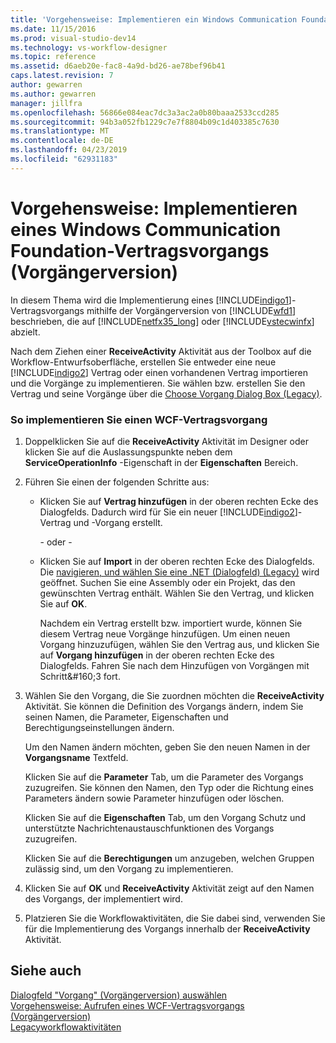 ```yaml
---
title: 'Vorgehensweise: Implementieren ein Windows Communication Foundation-Vertragsvorgangs (Legacy) | Microsoft-Dokumentation'
ms.date: 11/15/2016
ms.prod: visual-studio-dev14
ms.technology: vs-workflow-designer
ms.topic: reference
ms.assetid: d6aeb20e-fac8-4a9d-bd26-ae78bef96b41
caps.latest.revision: 7
author: gewarren
ms.author: gewarren
manager: jillfra
ms.openlocfilehash: 56866e084eac7dc3a3ac2a0b80baaa2533ccd285
ms.sourcegitcommit: 94b3a052fb1229c7e7f8804b09c1d403385c7630
ms.translationtype: MT
ms.contentlocale: de-DE
ms.lasthandoff: 04/23/2019
ms.locfileid: "62931183"
---
```

# <a name="how-to-implement-a-windows-communication-foundation-contract-operation-legacy"></a>Vorgehensweise: Implementieren eines Windows Communication Foundation-Vertragsvorgangs (Vorgängerversion)
In diesem Thema wird die Implementierung eines [!INCLUDE[indigo1](../includes/indigo1-md.md)]-Vertragsvorgangs mithilfe der Vorgängerversion von [!INCLUDE[wfd1](../includes/wfd1-md.md)] beschrieben, die auf [!INCLUDE[netfx35_long](../includes/netfx35-long-md.md)] oder [!INCLUDE[vstecwinfx](../includes/vstecwinfx-md.md)] abzielt.  
  
 Nach dem Ziehen einer **ReceiveActivity** Aktivität aus der Toolbox auf die Workflow-Entwurfsoberfläche, erstellen Sie entweder eine neue [!INCLUDE[indigo2](../includes/indigo2-md.md)] Vertrag oder einen vorhandenen Vertrag importieren und die Vorgänge zu implementieren. Sie wählen bzw. erstellen Sie den Vertrag und seine Vorgänge über die [Choose Vorgang Dialog Box (Legacy)](../workflow-designer/choose-operation-dialog-box-legacy.md).  
  
### <a name="to-implement-a-wcf-contract-operation"></a>So implementieren Sie einen WCF-Vertragsvorgang  
  
1. Doppelklicken Sie auf die **ReceiveActivity** Aktivität im Designer oder klicken Sie auf die Auslassungspunkte neben dem **ServiceOperationInfo** -Eigenschaft in der **Eigenschaften** Bereich.  
  
2. Führen Sie einen der folgenden Schritte aus:  
  
   - Klicken Sie auf **Vertrag hinzufügen** in der oberen rechten Ecke des Dialogfelds. Dadurch wird für Sie ein neuer [!INCLUDE[indigo2](../includes/indigo2-md.md)]-Vertrag und -Vorgang erstellt.  
  
      - oder -   
  
   - Klicken Sie auf **Import** in der oberen rechten Ecke des Dialogfelds. Die [navigieren, und wählen Sie eine .NET (Dialogfeld) (Legacy)](../workflow-designer/browse-and-select-a-dotnet-type-dialog-box-legacy.md) wird geöffnet. Suchen Sie eine Assembly oder ein Projekt, das den gewünschten Vertrag enthält. Wählen Sie den Vertrag, und klicken Sie auf **OK**.  
  
     Nachdem ein Vertrag erstellt bzw. importiert wurde, können Sie diesem Vertrag neue Vorgänge hinzufügen. Um einen neuen Vorgang hinzuzufügen, wählen Sie den Vertrag aus, und klicken Sie auf **Vorgang hinzufügen** in der oberen rechten Ecke des Dialogfelds. Fahren Sie nach dem Hinzufügen von Vorgängen mit Schritt&amp;#160;3 fort.  
  
3. Wählen Sie den Vorgang, die Sie zuordnen möchten die **ReceiveActivity** Aktivität. Sie können die Definition des Vorgangs ändern, indem Sie seinen Namen, die Parameter, Eigenschaften und Berechtigungseinstellungen ändern.  
  
    Um den Namen ändern möchten, geben Sie den neuen Namen in der **Vorgangsname** Textfeld.  
  
    Klicken Sie auf die **Parameter** Tab, um die Parameter des Vorgangs zuzugreifen. Sie können den Namen, den Typ oder die Richtung eines Parameters ändern sowie Parameter hinzufügen oder löschen.  
  
    Klicken Sie auf die **Eigenschaften** Tab, um den Vorgang Schutz und unterstützte Nachrichtenaustauschfunktionen des Vorgangs zuzugreifen.  
  
    Klicken Sie auf die **Berechtigungen** um anzugeben, welchen Gruppen zulässig sind, um den Vorgang zu implementieren.  
  
4. Klicken Sie auf **OK** und **ReceiveActivity** Aktivität zeigt auf den Namen des Vorgangs, der implementiert wird.  
  
5. Platzieren Sie die Workflowaktivitäten, die Sie dabei sind, verwenden Sie für die Implementierung des Vorgangs innerhalb der **ReceiveActivity** Aktivität.  
  
## <a name="see-also"></a>Siehe auch  
 [Dialogfeld "Vorgang" (Vorgängerversion) auswählen](../workflow-designer/choose-operation-dialog-box-legacy.md)   
 [Vorgehensweise: Aufrufen eines WCF-Vertragsvorgangs (Vorgängerversion)](../workflow-designer/how-to-invoke-a-windows-communication-foundation-contract-operation-legacy.md)   
 [Legacyworkflowaktivitäten](../workflow-designer/legacy-workflow-activities.md)